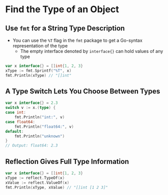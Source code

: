 # Find the Type of an Object

## Use `fmt` for a String Type Description

* You can use the `%T` flag in the `fmt` package to get a Go-syntax representation of the type
  * The empty interface denoted by `interface{}` can hold values of any type

```go
var x interface{} = []int{1, 2, 3}
xType := fmt.Sprintf("%T", x)
fmt.Println(xType) // "[]int"
```

## A Type Switch Lets You Choose Between Types

```go
var x interface{} = 2.3
switch v := x.(type) {
case int:
    fmt.Println("int:", v)
case float64:
    fmt.Println("float64:", v)
default:
    fmt.Println("unknown")
}
// Output: float64: 2.3
```

## Reflection Gives Full Type Information

```go
var x interface{} = []int{1, 2, 3}
xType := reflect.TypeOf(x)
xValue := reflect.ValueOf(x)
fmt.Println(xType, xValue) // "[]int [1 2 3]"
```
